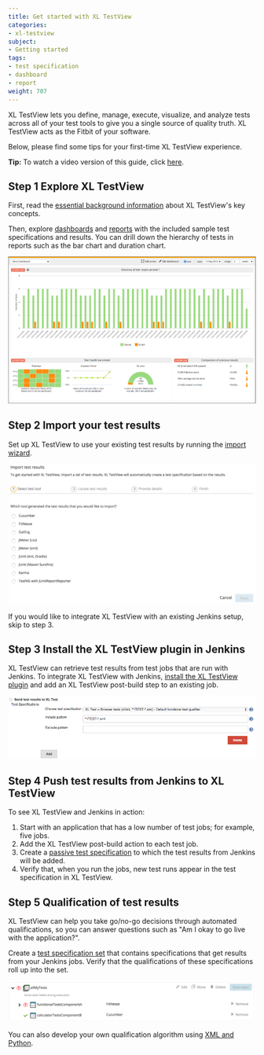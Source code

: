 ```yaml
---
title: Get started with XL TestView
categories:
- xl-testview
subject:
- Getting started
tags:
- test specification
- dashboard
- report
weight: 707
---
```


XL TestView lets you define, manage, execute, visualize, and analyze tests across all of your test tools to give you a single source of quality truth. XL TestView acts as the Fitbit of your software.

Below, please find some tips for your first-time XL TestView experience.

**Tip:** To watch a video version of this guide, click [here](https://www.youtube.com/watch?v=7NaCEJVdCBQ&list=PLIIv46GEoJ7YrOn09FrNB4SV10rTaT9Mt&index=3).

## Step 1 Explore XL TestView

First, read the [essential background information](/xl-testview/concept/key-concepts.html) about XL TestView's key concepts.

Then, explore [dashboards](/xl-testview/how-to/using-dashboards.html) and [reports](/xl-testview/concept/reports.html) with the included sample test specifications and results. You can drill down the hierarchy of tests in reports such as the bar chart and duration chart.

![Dashboard with sample data](images/getting-started-demo-dashboard.png)

## Step 2 Import your test results

Set up XL TestView to use your existing test results by running the [import wizard](/xl-testview/how-to/import-test-results.html).

![XL TestView import wizard](images/getting-started-import-wizard-step-1.png)

If you would like to integrate XL TestView with an existing Jenkins setup, skip to step 3.

## Step 3 Install the XL TestView plugin in Jenkins

XL TestView can retrieve test results from test jobs that are run with Jenkins. To integrate XL TestView with Jenkins, [install the XL TestView plugin](/xl-testview/how-to/connect-to-a-jenkins-job.html) and add an XL TestView post-build step to an existing job.

![XL TestView post-build step in Jenkins](images/getting-started-jenkins-post-build-step.png)

## Step 4 Push test results from Jenkins to XL TestView

To see XL TestView and Jenkins in action:

1. Start with an application that has a low number of test jobs; for example, five jobs.
2. Add the XL TestView post-build action to each test job.
3. Create a [passive test specification](/xl-testview/how-to/create-a-test-specification.html) to which the test results from Jenkins will be added.
4. Verify that, when you run the jobs, new test runs appear in the test specification in XL TestView.

## Step 5 Qualification of test results

XL TestView can help you take go/no-go decisions through automated qualifications, so you can answer questions such as "Am I okay to go live with the application?".

Create a [test specification set](/xl-testview/how-to/create-a-test-specification-set.html) that contains specifications that get results from your Jenkins jobs. Verify that the qualifications of these specifications roll up into the set.

![Test specification set with qualifications](images/getting-started-test-spec-set-qualification.png)

You can also develop your own qualification algorithm using [XML and Python](/xl-testview/how-to/create-a-custom-qualification.html).
